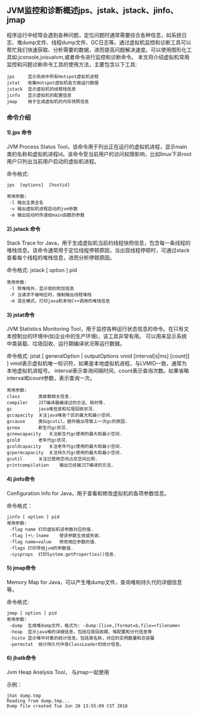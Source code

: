 ## JVM监控和诊断概述jps、jstak、jstack、jinfo、jmap ##
程序运行中经常会遇到各种问题，定位问题时通常需要综合各种信息，如系统日志、堆dump文件、线程dump文件、GC日志等。通过虚拟机监控和诊断工具可以帮忙我们快速获取、分析需要的数据，进而提高问题解决速度。可以使用图形化工具如:jconsole,jvisualvm,或者命令进行监控和诊断命令。 本文将介绍虚拟机常用监控和问题诊断命令工具的使用方法，主要包含以下工具: 

	jps		显示系统中所有Hotspot虚拟机进程
	jstat	收集Hotspot虚拟机各方面运行数据
	jstack	显示虚拟机的线程栈信息
	jinfo	显示虚拟机的配置信息
	jmap	用于生成虚拟机的内存快照信息

### 命令介绍  ###

#### 1).jps 命令 ####
JVM Process Status Tool，该命令用于列出正在运行的虚拟机进程，显示main类的名称和虚拟机进程id。该命令受当前用户的访问权限影响，比如linux下非root用户只列出当前用户启动的虚拟机进程。 

命令格式: 

	jps  [options]  [hostid]

	常用参数: 
	 -l	输出主类全名
	 -v	输出虚拟机进程启动的jvm参数
	 -m	输出启动时传递给main函数的参数

#### 2).jstack 命令 ####
Stack Trace for Java，用于生成虚拟机当前的线程快照信息，包含每一条线程的堆栈信息。该命令通常用于定位线程停顿原因，当出现线程停顿时，可通过stack查看每个线程的堆栈信息，进而分析停顿原因。 

命令格式: 
	jstack [ option ] pid
	
	常用参数: 
	 -l	除堆栈外，显示锁的附加信息
	 -F	当请求不被响应时，强制输出线程堆栈
	 -m	混合模式，打印java和本地C++调用的堆栈信息

#### 3) jstat命令  ####
JVM Statistics Monitoring Tool，用于监控各种运行状态信息的命令。在只有文本控制台的环境中(如企业中的生产环境)，该工具非常有用。 可以用来显示系统中类装载、垃圾回收、运行期编译状况等运行数据。

命令格式: 
	jstat [ generalOption | outputOptions vmid [interval[s|ms] [count]] ] 
	vmid表示虚拟机唯一标识符，如果是本地虚拟机进程，与LVMID一致，通常为本地虚拟机进程号。 
	interval表示查询间隔时间，count表示查询次数。如果省略interval和count参数，表示查询一次。

	常用参数: 
	class		类装载相关信息.
	compiler	JIT编译器编译过的方法、耗时等.
	gc			java堆信息和垃圾回收状况.
	gccapacity	关注java堆各个区的最大和最小空间.
	gccause		类似gcutil，额外输出导致上一次gc的原因.
	gcnew		新生代gc状况.
	gcnewcapacity	关注新生代gc使用的最大和最小空间.
	gcold		老年代gc状况.
	gcoldcapacity	关注老年代gc使用的最大和最小空间.
	gcpermcapacity	关注持久代gc使用的最大和最小空间.
	gcutil		关注已使用空间占总空间比例.
	printcompilation	输出已经被JIT编译的方法.

#### 4) jinfo命令 ####
Configuration Info for Java，用于查看和修改虚拟机的各项参数信息。 

命令格式： 

	jinfo [ option ] pid 
	常用参数: 
	 -flag name	打印虚拟机该参数对应的值.
	 -flag [+\-]name	使该参数生效或失效.
	 -flag name=value	修改相应参数的值.
	 -flags	打印传给jvm的参数值.
	 -sysprops	打印System.getProperties()信息.

#### 5) jmap命令 ####
Memory Map for Java，可以产生堆dump文件，查询堆和持久代的详细信息等。 

命令格式: 

	jmap [ option ] pid 
	常用参数:
	 -dump	生成堆dump文件，格式为: -dump:[live,]format=b,file=<filename>
	 -heap	显示java堆的详细信息，包括垃圾回收期、堆配置和分代信息等
	 -histo	显示堆中对象的统计信息，包括类名称，对应的实例数量和总容量
	 -permstat	统计持久代中各ClassLoader的统计信息。

####  6) jhatk命令 ####
Jvm Heap Analysis Tool， 与jmap一起使用

示例： 

	jhat dump.tmp  
	Reading from dump.tmp...  
	Dump file created Tue Jun 28 13:55:09 CST 2016    

